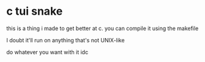 # c tui snake
this is a thing i made to get better at c.
you can compile it using the makefile

I doubt it'll run on anything that's not UNIX-like

do whatever you want with it idc
